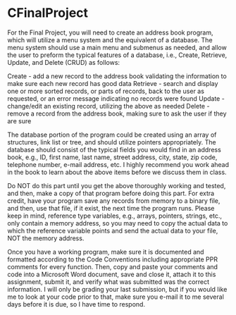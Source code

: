 # CFinalProject
For the Final Project, you will need to create an address book program, which will utilize a menu system and the equivalent of a database.
The menu system should use a main menu and submenus as needed, and allow the user to preform the typical features of a database, i.e., 
Create, Retrieve, Update, and Delete (CRUD) as follows:

Create - add a new record to the address book validating the information to make sure each new record has good data
Retrieve - search and display one or more sorted records, or parts of records, back to the user as requested, or an error message
indicating no records were found
Update - change/edit an existing record, utilizing the above as needed
Delete - remove a record from the address book, making sure to ask the user if they are sure

The database portion of the program could be created using an array of structures, link list or tree, and should utilize pointers
appropriately. The database should consist of the typical fields you would find in an address book, e.g., ID, first name, last name, 
street address, city, state, zip code, telephone number, e-mail address, etc. I highly recommend you work ahead in the book to learn 
about the above items before we discuss them in class.

Do NOT do this part until you get the above thoroughly working and tested,
and then, make a copy of that program before doing this part. 
For extra credit, have your program save any records from memory to a binary file, and then, use that file, if it exist, 
the next time the program runs. Please keep in mind, reference type variables, e.g., arrays, pointers, strings, etc., only contain 
a memory address, so you may need to copy the actual data to which the reference variable points and send the actual data to your file, 
NOT the memory address.

Once you have a working program, make sure it is documented and formatted according to the Code Conventions including appropriate
PPR comments for every function. Then, copy and paste your comments and code into a Microsoft Word document, save and close it, attach
it to this assignment, submit it, and verify what was submitted was the correct information. I will only be grading your last submission,
but if you would like me to look at your code prior to that, make sure you e-mail it to me several days before it is due, so I have time
to respond.

